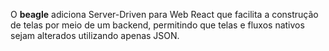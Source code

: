 O **beagle** adiciona Server-Driven para Web React que facilita a construção de telas por meio de um backend, permitindo que telas e fluxos nativos sejam alterados utilizando apenas JSON.
